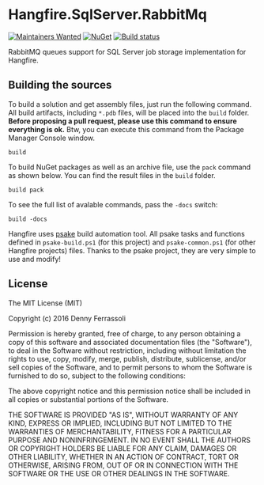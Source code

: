 Hangfire.SqlServer.RabbitMq
============================

[![Maintainers Wanted](https://img.shields.io/badge/maintainers-wanted-red.svg)](https://github.com/pickhardt/maintainers-wanted) [![NuGet](https://img.shields.io/nuget/v/Nuget.Core.svg)](https://www.nuget.org/packages/Hangfire.SqlServer.RabbitMQ/) [![Build status](https://ci.appveyor.com/api/projects/status/syxk488k2e45v2fo?svg=true)](https://ci.appveyor.com/project/odinserj/hangfire-sqlserver-rabbitmq)

RabbitMQ queues support for SQL Server job storage implementation for Hangfire.

Building the sources
---------------------

To build a solution and get assembly files, just run the following command. All build artifacts, including `*.pdb` files, will be placed into the `build` folder. **Before proposing a pull request, please use this command to ensure everything is ok.** Btw, you can execute this command from the Package Manager Console window.

```
build
```

To build NuGet packages as well as an archive file, use the `pack` command as shown below. You can find the result files in the `build` folder.

```
build pack
```

To see the full list of avalable commands, pass the `-docs` switch:

```
build -docs
```

Hangfire uses [psake](https://github.com/psake/psake) build automation tool. All psake tasks and functions defined in `psake-build.ps1` (for this project) and `psake-common.ps1` (for other Hangfire projects) files. Thanks to the psake project, they are very simple to use and modify!

License
--------

The MIT License (MIT)

Copyright (c) 2016 Denny Ferrassoli

Permission is hereby granted, free of charge, to any person obtaining a copy
of this software and associated documentation files (the "Software"), to deal
in the Software without restriction, including without limitation the rights
to use, copy, modify, merge, publish, distribute, sublicense, and/or sell
copies of the Software, and to permit persons to whom the Software is
furnished to do so, subject to the following conditions:

The above copyright notice and this permission notice shall be included in all
copies or substantial portions of the Software.

THE SOFTWARE IS PROVIDED "AS IS", WITHOUT WARRANTY OF ANY KIND, EXPRESS OR
IMPLIED, INCLUDING BUT NOT LIMITED TO THE WARRANTIES OF MERCHANTABILITY,
FITNESS FOR A PARTICULAR PURPOSE AND NONINFRINGEMENT. IN NO EVENT SHALL THE
AUTHORS OR COPYRIGHT HOLDERS BE LIABLE FOR ANY CLAIM, DAMAGES OR OTHER
LIABILITY, WHETHER IN AN ACTION OF CONTRACT, TORT OR OTHERWISE, ARISING FROM,
OUT OF OR IN CONNECTION WITH THE SOFTWARE OR THE USE OR OTHER DEALINGS IN THE
SOFTWARE.
